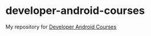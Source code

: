 # developer-android-courses
My repository for <a href="https://developer.android.com/courses" >Developer Android Courses</a>
